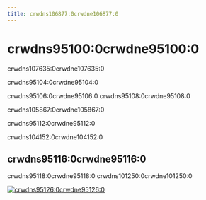 ```yaml
---
title: crwdns106877:0crwdne106877:0
---
```


# crwdns95100:0crwdne95100:0

<p class="description">crwdns107635:0crwdne107635:0</p>

crwdns95104:0crwdne95104:0

crwdns95106:0crwdne95106:0 crwdns95108:0crwdne95108:0

crwdns105867:0crwdne105867:0

crwdns95112:0crwdne95112:0

crwdns104152:0crwdne104152:0

## crwdns95116:0crwdne95116:0

crwdns95118:0crwdne95118:0 crwdns101250:0crwdne101250:0

<a href="crwdns95122:0crwdne95122:0" data-ga-event-category="premium-themes" data-ga-event-action="click" data-ga-event-label="templates-image"><img src="crwdns95124:0crwdne95124:0" alt="crwdns95126:0crwdne95126:0" /></a>
